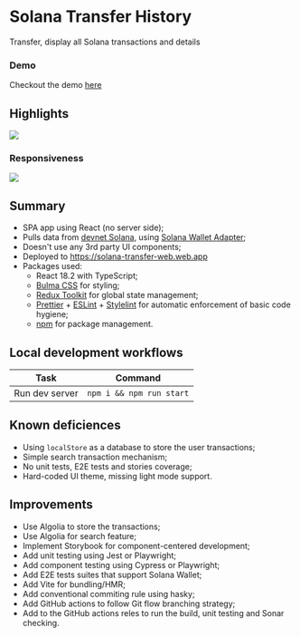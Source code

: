 # Solana Transfer History

Transfer, display all Solana transactions and details

### Demo

Checkout the demo [here](https://solana-transfer-web.web.app/)

## Highlights

<img src="https://i.ibb.co/mzLk9bN/Screenshot-2023-02-26-at-9-40-07-AM.png" />

### Responsiveness

<img src="https://i.ibb.co/VYkqbxR/Screenshot-2023-02-26-at-9-46-02-AM.png" />

## Summary

- SPA app using React (no server side);
- Pulls data from [devnet Solana](https://api.devnet.solana.com/), using [Solana Wallet Adapter](https://github.com/solana-labs/wallet-adapter);
- Doesn't use any 3rd party UI components;
- Deployed to https://solana-transfer-web.web.app
- Packages used:
  - React 18.2 with TypeScript;
  - [Bulma CSS](https://bulma.io/) for styling;
  - [Redux Toolkit](https://redux-toolkit.js.org/) for global state management;
  - [Prettier](https://prettier.io/) + [ESLint](https://eslint.org/) + [Stylelint](https://stylelint.io/) for automatic enforcement of basic code hygiene;
  - [npm](https://www.npmjs.com/) for package management.

## Local development workflows

| Task           | Command                  |
| -------------- | ------------------------ |
| Run dev server | `npm i && npm run start` |

## Known deficiences

- Using `localStore` as a database to store the user transactions;
- Simple search transaction mechanism;
- No unit tests, E2E tests and stories coverage;
- Hard-coded UI theme, missing light mode support.

## Improvements

- Use Algolia to store the transactions;
- Use Algolia for search feature;
- Implement Storybook for component-centered development;
- Add unit testing using Jest or Playwright;
- Add component testing using Cypress or Playwright;
- Add E2E tests suites that support Solana Wallet;
- Add Vite for bundling/HMR;
- Add conventional commiting rule using hasky;
- Add GitHub actions to follow Git flow branching strategy;
- Add to the GitHub actions reles to run the build, unit testing and Sonar checking.
